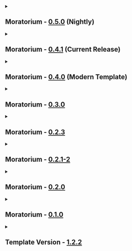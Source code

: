 <details close>
<summary><h2>
  Moratorium - <a href="https://thunderstore.io/c/lethal-company/p/Apollou/Moratorium/versions">0.5.0</a> (Nightly)
</h2></summary><br>

- Additions
  - Mods
    - BetterLaddersFixed - [1.0.7](https://thunderstore.io/c/lethal-company/p/Lunxara/BetterLaddersFixed/v/1.0.7)
    - FacilityMeltdown - [2.7.1](https://thunderstore.io/c/lethal-company/p/loaforc/FacilityMeltdown/v/2.7.1)
    - Interactive Terminal API - [1.2.0](https://thunderstore.io/c/lethal-company/p/WhiteSpike/Interactive_Terminal_API/v/1.2.0)
    - LethalRadiation - [1.2.2](https://thunderstore.io/c/lethal-company/p/gamehog44/LethalRadiation/v/1.2.2)
    - MonoDetour BepInEx 5 - [0.6.14](https://thunderstore.io/c/lethal-company/p/MonoDetour/MonoDetour_BepInEx_5/v/0.6.14) + MonoDetour - [0.6.14](https://thunderstore.io/c/lethal-company/p/MonoDetour/MonoDetour/v/0.6.14)
    - NestFix - [1.2.0](https://thunderstore.io/c/lethal-company/p/PureFPSZac/NestFix/v/1.2.0)
    - PizzaProbability - [1.2.3](https://thunderstore.io/c/lethal-company/p/TrippyTree/PizzaProbability/v/1.2.3)
    - TestAccountCore - [1.14.3](https://thunderstore.io/c/lethal-company/p/TestAccount666/TestAccountCore/v/1.14.3)
  - Resourcepacks / Shaderpacks
    - none
- Updates
  - Modpack
    - Moratorium Client - [0.5.0](https://github.com/Apollonu/Moratorium-Client/blob/main/CHANGELOG.md) -> [0.6.0](https://github.com/Apollonu/Moratorium-Client/blob/main/CHANGELOG.md)
  - Mods
    - EnhancedLockpicker - [1.1.6](https://thunderstore.io/c/lethal-company/p/MrHydralisk/EnhancedLockpicker/v/1.1.6) -> [1.1.7](https://thunderstore.io/c/lethal-company/p/MrHydralisk/EnhancedLockpicker/v/1.1.7)
    - LethalLib - [1.1.0](https://thunderstore.io/c/lethal-company/p/Evaisa/LethalLib/v/1.1.0) -> [1.1.1](https://thunderstore.io/c/lethal-company/p/Evaisa/LethalLib/v/1.1.1)
    - MoreCompany - [1.11.1](https://thunderstore.io/c/lethal-company/p/notnotnotswipez/MoreCompany/v/1.11.1) -> [1.11.2](https://thunderstore.io/c/lethal-company/p/notnotnotswipez/MoreCompany/v/1.11.2)
    - Natural selection - [0.3.0](https://thunderstore.io/c/lethal-company/p/Fandovec03/Natural_selection/v/0.3.0) -> [0.4.11](https://thunderstore.io/c/lethal-company/p/Fandovec03/Natural_selection/v/0.4.10)
    - NaturalSelectionLib - [0.6.7](https://thunderstore.io/c/lethal-company/p/Fandovec03/NaturalSelectionLib/v/0.6.7) -> [0.8.0](https://thunderstore.io/c/lethal-company/p/Fandovec03/NaturalSelectionLib/v/0.8.0)
    - PathfindingLib - [0.1.1](https://thunderstore.io/c/lethal-company/p/Zaggy1024/PathfindingLib/v/0.1.1) -> [1.0.1](https://thunderstore.io/c/lethal-company/p/Zaggy1024/PathfindingLib/v/1.0.1)
    - Poltergeist - [1.2.2](https://thunderstore.io/c/lethal-company/p/coderCleric/Poltergeist/v/1.2.2) -> [1.2.6](https://thunderstore.io/c/lethal-company/p/coderCleric/Poltergeist/v/1.2.6)
    - ScienceBird Tweaks - [4.2.10](https://thunderstore.io/c/lethal-company/p/ScienceBird/ScienceBird_Tweaks/v/4.2.10) -> [4.3.3](https://thunderstore.io/c/lethal-company/p/ScienceBird/ScienceBird_Tweaks/v/4.3.3)
    - ShipWindows - [1.11.0](https://thunderstore.io/c/lethal-company/p/TestAccount666/ShipWindows/v/1.11.0) -> [2.5.1](https://thunderstore.io/c/lethal-company/p/TestAccount666/ShipWindows/v/2.5.1)
    - StarlancerAIFix - [3.10.0](https://thunderstore.io/c/lethal-company/p/AudioKnight/StarlancerAIFix/v/3.10.0) -> [3.11.1](https://thunderstore.io/c/lethal-company/p/AudioKnight/StarlancerAIFix/v/3.11.1)
  - Configs
    - [BetterLaddersFixed](https://thunderstore.io/c/lethal-company/p/Lunxara/BetterLaddersFixed) (Update, Changes)
    - [BetterStamina](https://thunderstore.io/c/lethal-company/p/FlipMods/BetterStamina) (Changes)
    - [darmuhsTerminalStuff](https://thunderstore.io/c/lethal-company/p/darmuh/darmuhsTerminalStuff) (Disabled MoonsPlus, StorePlus)
    - [FacilityMeltdown](https://thunderstore.io/c/lethal-company/p/loaforc/FacilityMeltdown)
    - [LethalRadiation](https://thunderstore.io/c/lethal-company/p/gamehog44/LethalRadiation)
    - [PizzaProbability](https://thunderstore.io/c/lethal-company/p/TrippyTree/PizzaProbability)
    - [Poltergeist](https://thunderstore.io/c/lethal-company/p/coderCleric/Poltergeist) (Update)
    - [ScienceBird Tweaks](https://thunderstore.io/c/lethal-company/p/ScienceBird/ScienceBird_Tweaks) (Update)
    - [ShipWindows](https://thunderstore.io/c/lethal-company/p/TestAccount666/ShipWindows) (Update, Balancing)
  - Resourcepacks / Shaderpacks
    - none
- Fixes
  - none
- Reverts / Removals
  - Reverts
    - none
  - Removals
    - [BetterLadders](https://thunderstore.io/c/lethal-company/p/e3s1/BetterLadders)
    - [DoorFix](https://thunderstore.io/c/lethal-company/p/itsmeowdev/DoorFix)
    - [FairBirds](https://thunderstore.io/c/lethal-company/p/woah25/FairBirds)
    - [FairGiantsHostOnly](https://thunderstore.io/c/lethal-company/p/woah25/FairGiantsHostOnly)
</details>

<details close>
<summary><h2>
  Moratorium - <a href="https://thunderstore.io/c/lethal-company/p/Apollou/Moratorium/versions">0.4.1</a> (Current Release)
</h2></summary><br>

- Additions
  - Mods
    - none
  - Resourcepacks / Shaderpacks
    - none
- Updates
  - Modpack
    - none
  - Mods
    - none
  - Configs
    - none
  - Resourcepacks / Shaderpacks
    - none
- Fixes
  - Changelog Fix
- Reverts / Removals
  - Reverts
    - none
  - Removals
    - none
</details>

<details close>
<summary><h2>
  Moratorium - <a href="https://thunderstore.io/c/lethal-company/p/Apollou/Moratorium/versions">0.4.0</a> (Modern Template)
</h2></summary><br>

- Additions
  - Mods
    - BetterLadders - [1.4.3](https://thunderstore.io/c/lethal-company/p/e3s1/BetterLadders/v/1.4.3)
    - BetterMonitor - [0.1.3](https://thunderstore.io/c/lethal-company/p/fumiko/BetterMonitor/v/0.1.3)
    - BetterStamina - [1.5.6](https://thunderstore.io/c/lethal-company/p/FlipMods/BetterStamina/v/1.5.6)
    - HexiShotgunTweaks - [1.0.1](https://thunderstore.io/c/lethal-company/p/dopadream/HexiShotgunTweaks/v/1.0.1)
    - JesterTimeout - [1.0.1](https://thunderstore.io/c/lethal-company/p/Rosentti/JesterTimeout/v/1.0.1)
    - LandFromOrbit - [1.1.2](https://thunderstore.io/c/lethal-company/p/mattymatty/LandFromOrbit/v/1.1.2)
  - Resourcepacks / Shaderpacks
    - none
- Updates
  - Modpack
    - none
  - Mods
    - LethalLib - [1.0.1](https://thunderstore.io/c/lethal-company/p/Evaisa/LethalLib/v/1.0.1) -> [1.0.3](https://thunderstore.io/c/lethal-company/p/Evaisa/LethalLib/v/1.0.3)
    - ScienceBird Tweaks - [4.1.4](https://thunderstore.io/c/lethal-company/p/ScienceBird/ScienceBird_Tweaks/v/4.1.4) -> [4.2.3](https://thunderstore.io/c/lethal-company/p/ScienceBird/ScienceBird_Tweaks/v/4.2.3)
  - Configs
    - [BetterLadders](https://thunderstore.io/c/lethal-company/p/e3s1/BetterLadders) (Speed & Extension Ladder)
    - [BetterMonitor](https://thunderstore.io/c/lethal-company/p/fumiko/BetterMonitor) (Rotation, Ship)
    - [BetterStamina](https://thunderstore.io/c/lethal-company/p/FlipMods/BetterStamina) (Regen & Ladder)
    - [JesterTimeout](https://thunderstore.io/c/lethal-company/p/Rosentti/JesterTimeout) (Time)
    - [ProblematicPilotry](https://thunderstore.io/c/lethal-company/p/windblownleaves/ProblematicPilotry) (Rebuild Navmesh Disabled)
    - [ScienceBird Tweaks](https://thunderstore.io/c/lethal-company/p/ScienceBird/ScienceBird_Tweaks) (Tweaks & Updated Config)
    - [ShipWindows](https://thunderstore.io/c/lethal-company/p/TestAccount666/ShipWindows) (Audio, Window Prices, Window Material)
  - Resourcepacks / Shaderpacks
    - none
- Fixes
  - none
- Reverts / Removals
  - Reverts
    - none
  - Removals
    - none
</details>

<details close>
<summary><h2>
  Moratorium - <a href="https://thunderstore.io/c/lethal-company/p/Apollou/Moratorium/versions">0.3.0</a>
</h2></summary><br>

- Additions
  - Mods
    - AudibleHydraulics - [1.0.1](https://thunderstore.io/c/lethal-company/p/dragonmcmx/AudibleHydraulics/v/1.0.1)
    - Doms Basic Suit Colors - [1.4.4](https://thunderstore.io/c/lethal-company/p/404_Dom/Doms_Basic_Suit_Colors/v/1.4.4) + More Suits - [1.5.2](https://thunderstore.io/c/lethal-company/p/x753/More_Suits/v/1.5.2)
    - FairBirds - [1.0.1](https://thunderstore.io/c/lethal-company/p/woah25/FairBirds/v/1.0.1)
    - FairGiantsHostOnly - [1.9.0](https://thunderstore.io/c/lethal-company/p/woah25/FairGiantsHostOnly/v/1.9.0)
    - MoreCompany - [1.11.0](https://thunderstore.io/c/lethal-company/p/notnotnotswipez/MoreCompany/v/1.11.0)
    - TooManySuits - [2.0.1](https://thunderstore.io/c/lethal-company/p/Verity/TooManySuits/v/2.0.1)
    - WilsSpeedyShip - [1.1.1](https://thunderstore.io/c/lethal-company/p/Wil/WilsSpeedyShip/v/1.1.1)
  - Resourcepacks / Shaderpacks
    - none
- Updates
  - Modpack
    - none
  - Mods
    - PathfindingLib - [0.1.0](https://thunderstore.io/c/lethal-company/p/Zaggy1024/PathfindingLib/v/0.1.0) -> [0.1.1](https://thunderstore.io/c/lethal-company/p/Zaggy1024/PathfindingLib/v/0.1.1)
    - StarlancerAIFix - [3.9.0](https://thunderstore.io/c/lethal-company/p/AudioKnight/StarlancerAIFix/v/3.9.0) -> [3.9.1](https://thunderstore.io/c/lethal-company/p/AudioKnight/StarlancerAIFix/v/3.9.1)
  - Configs
    - [More Suits](https://thunderstore.io/c/lethal-company/p/x753/More_Suits)
    - [MoreCompany](https://thunderstore.io/c/lethal-company/p/notnotnotswipez/MoreCompany)
    - [ProblematicPilotry](https://thunderstore.io/c/lethal-company/p/windblownleaves/ProblematicPilotry) (Iterations)
  - Resourcepacks / Shaderpacks
    - none
- Fixes
  - Changelog Fix
- Reverts / Removals
  - Reverts
    - none
  - Removals
    - [LethalPerformance](https://thunderstore.io/c/lethal-company/p/DiFFoZ/LethalPerformance) Config
    - [MapImprovements](https://thunderstore.io/c/lethal-company/p/SpookyBuddy/MapImprovements) (Disabled) + Config + [LethalLevelLoader](https://thunderstore.io/c/lethal-company/p/IAmBatby/LethalLevelLoader) (Disabled)
</details>

<details close>
<summary><h2>
  Moratorium - <a href="https://thunderstore.io/c/lethal-company/p/Apollou/Moratorium/versions">0.2.3</a>
</h2></summary><br>

- Additions
  - Mods
    - none
  - Resourcepacks / Shaderpacks
    - none
- Updates
  - Modpack
    - none
  - Mods
    - none
  - Configs
    - none
  - Resourcepacks / Shaderpacks
    - none
- Fixes
  - Config Fix
- Reverts / Removals
  - Reverts
    - none
  - Removals
    - none
</details>

<details close>
<summary><h2>
  Moratorium - <a href="https://thunderstore.io/c/lethal-company/p/Apollou/Moratorium/versions">0.2.1-2</a>
</h2></summary><br>

- Additions
  - Mods
    - none
  - Resourcepacks / Shaderpacks
    - none
- Updates
  - Modpack
    - none
  - Mods
    - none
  - Configs
    - none
  - Resourcepacks / Shaderpacks
    - none
- Fixes
  - Icon Fix
- Reverts / Removals
  - Reverts
    - none
  - Removals
    - none
</details>

<details close>
<summary><h2>
  Moratorium - <a href="https://thunderstore.io/c/lethal-company/p/Apollou/Moratorium/versions">0.2.0</a>
</h2></summary><br>

- Additions
  - Mods
    - Arachnophilia - [1.8.1](https://thunderstore.io/c/lethal-company/p/SillySquad/Arachnophilia/v/1.8.1) + CSync - [5.0.1](https://thunderstore.io/c/lethal-company/p/Sigurd/CSync/v/5.0.1) + FixPluginTypesSerialization - [1.1.2](https://thunderstore.io/c/lethal-company/p/Evaisa/FixPluginTypesSerialization/v/1.1.2)
    - BarberFixes - [1.3.0](https://thunderstore.io/c/lethal-company/p/ButteryStancakes/BarberFixes/v/1.3.0)
    - DoorFix - [1.0.0](https://thunderstore.io/c/lethal-company/p/itsmeowdev/DoorFix/v/1.0.0)
    - HexiBetterShotgunFixed - [1.0.1](https://thunderstore.io/c/lethal-company/p/Entity378/HexiBetterShotgunFixed/v/1.0.1)
    - JetpackFixes - [1.5.3](https://thunderstore.io/c/lethal-company/p/ButteryStancakes/JetpackFixes/v/1.5.3)
    - Lethal Weight Fix - [1.1.1](https://thunderstore.io/c/lethal-company/p/Hackattack242/Lethal_Weight_Fix/v/1.1.1)
    - LooseJesterSpring - [1.0.4](https://thunderstore.io/c/lethal-company/p/TestAccount666/LooseJesterSpring/v/1.0.4)
    - LostEnemyFix - [1.1.0](https://thunderstore.io/c/lethal-company/p/JacobG5/LostEnemyFix/v/1.1.0)
    - Maneater Damage Patch - [1.0.1](https://thunderstore.io/c/lethal-company/p/WhiteSpike/Maneater_Damage_Patch/v/1.0.1)
    - MapImprovements - [0.9.8](https://thunderstore.io/c/lethal-company/p/SpookyBuddy/MapImprovements/v/0.9.8) + LethalLevelLoader - [1.4.11](https://thunderstore.io/c/lethal-company/p/IAmBatby/LethalLevelLoader/v/1.4.11)
    - Natural selection - [0.3.0](https://thunderstore.io/c/lethal-company/p/Fandovec03/Natural_selection/v/0.3.0) + LethalNetworkAPI - [3.3.2](https://thunderstore.io/c/lethal-company/p/xilophor/LethalNetworkAPI/v/3.3.2) + NaturalSelectionLib - [0.6.7](https://thunderstore.io/c/lethal-company/p/Fandovec03/NaturalSelectionLib/v/0.6.7) + OdinSerializer - [2022.11.9](https://thunderstore.io/c/lethal-company/p/Lordfirespeed/OdinSerializer/v/2022.11.9)
    - NavMeshInCompany - [1.0.3](https://thunderstore.io/c/lethal-company/p/Kittenji/NavMeshInCompany/v/1.0.3)
    - PathfindingLagFix - [2.2.1](https://thunderstore.io/c/lethal-company/p/Zaggy1024/PathfindingLagFix/v/2.2.1) + PathfindingLib - [0.0.14](https://thunderstore.io/c/lethal-company/p/Zaggy1024/PathfindingLib/v/0.0.14)
    - Poltergeist - [1.2.1](https://thunderstore.io/c/lethal-company/p/coderCleric/Poltergeist/v/1.2.1)
    - ProblematicPilotry - [1.3.7](https://thunderstore.io/c/lethal-company/p/windblownleaves/ProblematicPilotry/v/1.3.7)
    - Scary Coil Head - [1.0.1](https://thunderstore.io/c/lethal-company/p/Goobius/Scary_Coil_Head/v/1.0.1) + LethalLib - [1.0.1](https://thunderstore.io/c/lethal-company/p/Evaisa/LethalLib/v/1.0.1)
    - ScienceBird Tweaks - [4.1.4](https://thunderstore.io/c/lethal-company/p/ScienceBird/ScienceBird_Tweaks/v/4.1.4)
    - ShootableMouthDogs - [1.0.1](https://thunderstore.io/c/lethal-company/p/AgentRev/ShootableMouthDogs/v/1.0.1)
    - SnatchinBracken - [1.5.1](https://thunderstore.io/c/lethal-company/p/readthisifbad/SnatchinBracken/v/1.5.1)
    - StarlancerAIFix - [3.9.0](https://thunderstore.io/c/lethal-company/p/AudioKnight/StarlancerAIFix/v/3.9.0)
    - Symbiosis - [1.0.8](https://thunderstore.io/c/lethal-company/p/NiceHairs/Symbiosis/v/1.0.8) + NuclearLibrary - [1.0.7](https://thunderstore.io/c/lethal-company/p/NiceHairs/NuclearLibrary/v/1.0.7)
  - Resourcepacks / Shaderpacks
    - none
- Updates
  - Modpack
    - Moratorium Client - 0.3.1
  - Mods
    - none
  - Configs
    - [Arachnophilia](https://thunderstore.io/c/lethal-company/p/SillySquad/Arachnophilia) (Nest Setup, HP)
    - [EntranceTeleportOptimizations](https://thunderstore.io/c/lethal-company/p/mattymatty/EntranceTeleportOptimizations) (Detect Both Sides)
    - [FixPluginTypesSerialization](https://thunderstore.io/package/RiskofThunder/FixPluginTypesSerialization)
    - [LethalPerformance](https://thunderstore.io/c/lethal-company/p/DiFFoZ/LethalPerformance)
    - [LooseJesterSpring](https://thunderstore.io/c/lethal-company/p/TestAccount666/LooseJesterSpring) (Percentage)
    - [Poltergeist](https://thunderstore.io/c/lethal-company/p/coderCleric/Poltergeist) (Volume, Prices)
    - [ProblematicPilotry](https://thunderstore.io/c/lethal-company/p/windblownleaves/ProblematicPilotry)
    - [Scary Coil Head](https://thunderstore.io/c/lethal-company/p/Goobius/Scary_Coil_Head) (Timer)
    - [ScienceBird Tweaks](https://thunderstore.io/c/lethal-company/p/ScienceBird/ScienceBird_Tweaks)
    - [SnatchinBracken](https://thunderstore.io/c/lethal-company/p/readthisifbad/SnatchinBracken) (Kill + Damage logic)
  - Resourcepacks / Shaderpacks
    - none
- Fixes
  - none
- Reverts / Removals
  - Reverts
    - none
  - Removals
    - none
</details>

<details close>
<summary><h2>
  Moratorium - <a href="https://thunderstore.io/c/lethal-company/p/Apollou/Moratorium/versions">0.1.0</a>
</h2></summary><br>

- Additions
  - Mods
    - DoorFix - [1.0.0](https://thunderstore.io/c/lethal-company/p/itsmeowdev/DoorFix/v/1.0.0)
    - JetpackFixes - [1.5.2](https://thunderstore.io/c/lethal-company/p/ButteryStancakes/JetpackFixes/v/1.5.2)
    - Maneater Damage Patch - [1.0.1](https://thunderstore.io/c/lethal-company/p/WhiteSpike/Maneater_Damage_Patch/v/1.0.1)
    - NavMeshInCompany - [1.0.3](https://thunderstore.io/c/lethal-company/p/Kittenji/NavMeshInCompany/v/1.0.3)
    - PathfindingLagFix - [2.2.1](https://thunderstore.io/c/lethal-company/p/Zaggy1024/PathfindingLagFix/v/2.2.1) + PathfindingLib -[ 0.0.14](https://thunderstore.io/c/lethal-company/p/Zaggy1024/PathfindingLib/v/0.0.14)
  - Resourcepacks / Shaderpacks
    - none
- Updates
  - Modpack
    - Moratorium Client 0.3.0-beta
  - Mods
    - none
  - Configs
    - none
  - Resourcepacks / Shaderpacks
    - none
- Fixes
  - none
- Reverts / Removals
  - Reverts
    - none
  - Removals
    - none
</details>

<details close>
<summary><h2>
  Template Version - <a href="">1.2.2</a>
</h2></summary><br>

- Additions
  - Mods
    - none - 0.0.0
  - Resourcepacks / Shaderpacks
    - none - 0.0.0
- Updates
  - Modpack
    - none 0.0.0 -> 0.0.0
  - Mods
    - none 0.0.0 -> 0.0.0
  - Configs
    - none (?)
  - Resourcepacks / Shaderpacks
    - none 0.0.0 -> 0.0.0
- Fixes
  - none
- Reverts / Removals
  - Reverts
    - none
  - Removals
    - none
</details>
